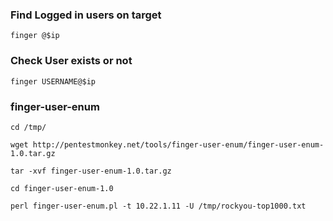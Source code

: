 ### Find Logged in users on target

	finger @$ip

### Check User exists or not

	finger USERNAME@$ip

### finger-user-enum

	cd /tmp/

	wget http://pentestmonkey.net/tools/finger-user-enum/finger-user-enum-1.0.tar.gz

	tar -xvf finger-user-enum-1.0.tar.gz

	cd finger-user-enum-1.0

	perl finger-user-enum.pl -t 10.22.1.11 -U /tmp/rockyou-top1000.txt